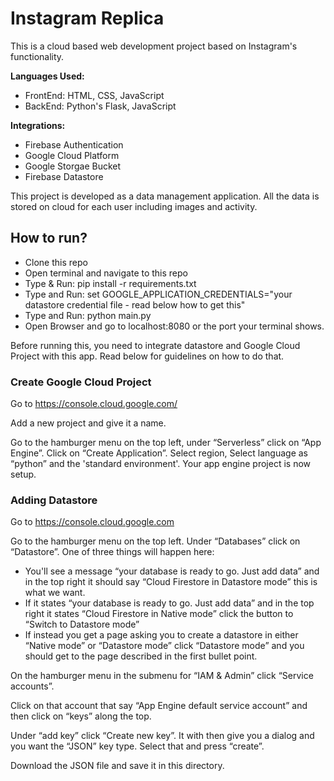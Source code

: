 # Instagram Replica

This is a cloud based web development project based on Instagram's functionality.

**Languages Used:**
* FrontEnd: HTML, CSS, JavaScript
* BackEnd: Python's Flask, JavaScript

**Integrations:**
* Firebase Authentication
* Google Cloud Platform
* Google Storgae Bucket
* Firebase Datastore

This project is developed as a data management application. All the data is stored on cloud for each user including images and activity.

## How to run?

* Clone this repo
* Open terminal and navigate to this repo
* Type & Run: pip install -r requirements.txt
* Type and Run: set GOOGLE_APPLICATION_CREDENTIALS="your datastore credential file - read below how to get this"
* Type and Run: python main.py
* Open Browser and go to localhost:8080 or the port your terminal shows.

Before running this, you need to integrate datastore and Google Cloud Project with this app. Read below for guidelines on how to do that.

### Create Google Cloud Project
Go to https://console.cloud.google.com/

Add a new project and give it a name.

Go to the hamburger menu on the top left, under “Serverless” click on “App Engine”.
Click on “Create Application”. Select region, Select language as “python” and the 'standard environment'.
Your app engine project is now setup.

### Adding Datastore
Go to https://console.cloud.google.com

Go to the hamburger menu on the top left. Under “Databases” click on 
“Datastore”. One of three things will happen here:
* You'll see a message “your database is ready to go. Just add data” and in the top 
right it should say “Cloud Firestore in Datastore mode” this is what we want.
* If it states “your database is ready to go. Just add data” and in the top right it states “Cloud 
Firestore in Native mode” click the button to “Switch to Datastore mode”
* If instead you get a page asking you to create a datastore in either “Native mode” or 
“Datastore mode” click “Datastore mode” and you should get to the page described in the 
first bullet point.

On the hamburger menu in the submenu for “IAM & Admin” click “Service accounts”. 

Click on that account that say “App Engine default service account” and then click on “keys” along the top.

Under “add key” click “Create new key”. It with then give you a dialog and you want the “JSON” key type. Select that and press “create”.

Download the JSON file and save it in this directory.
